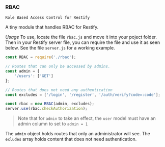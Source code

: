 ### RBAC

`Role Based Access Control for Restify`

A tiny module that handles RBAC for Restify. 

_Usage_
To use, locate the file `rbac.js` and move it into your poject folder. Then in your 
Restify server file, you can require the file and use it as seen below. See the file `server.js` for a working example.
```javascript
const RBAC = require('./rbac');

// Routes that can only be accessed by admins. 
const admin = {
    '/users': ['GET']
};

// Routes that does not need any authentication
const excludes = ['/login', '/register', '/auth/verify?code=:code'];

const rbac = new RBAC(admin, excludes);
server.use(rbac.checkAuthorization);
```

> Note that for `admin` to take an effect, the `user` model must have an admin column to set to `admin = 1` 

The `admin` object holds routes that only an administrator will see. The `exludes` array holds content 
that does not need authentication.  